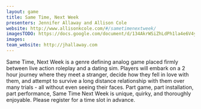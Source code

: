```yaml
---
layout: game
title: Same Time, Next Week
presenters: Jennifer Allaway and Allison Cole
website: http://www.allisonkcole.com/#/sametimenextweek/
imagesTODO: https://docs.google.com/document/d/134AkrWSiZhLdPh1la4e6V4yaHa8kLSzfUKwKk590X7M/edit
images:
team_website: http://jhallaway.com
---
```

Same Time, Next Week is a genre defining analog game placed firmly between live action roleplay and a dating sim. Players will embark on a 2 hour journey where they meet a stranger, decide how they fell in love with them, and attempt to survive a long distance relationship with them over many trials - all without even seeing their faces. Part game, part installation, part performance, Same Time Next Week is unique, quirky, and thoroughly enjoyable. Please register for a time slot in advance.
